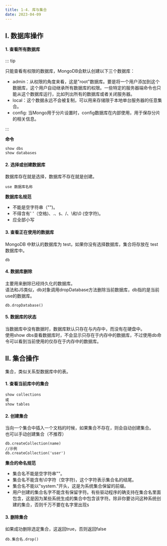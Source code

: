 ```yaml
---
title: 1-4. 库与集合
date: 2023-04-09
---
```

## Ⅰ. 数据库操作

#### 1. 查看所有数据库

::: tip

只能查看有权限的数据库，MongoDB会默认创建以下三个数据库：  
- admin：从权限的角度来看，这是"root"数据库。要是将一个用户添加到这个数据库，这个用户自动继承所有数据库的权限。一些特定的服务器端命令也只能从这个数据库运行，比如列出所有的数据库或者关闭服务器。
- local：这个数据永远不会被复制，可以用来存储限于本地单台服务器的任意集合。
- conﬁg: 当Mongo用于分片设置时，conﬁg数据库在内部使用，用于保存分片的相关信息。

:::

**命令**
```shell
show dbs
show databases
```


#### 2. 选择或创建数据库
数据库存在就是选择，数据库不存在就是创建。
``` shell
use 数据库名称
```
**数据库名规范**
- 不能是空字符串（"")。
- 不得含有' '（空格)、.、`$`、/、\和\0 (空字符)。
- 应全部小写


#### 3. 查看正在使用的数据库
MongoDB 中默认的数据库为 test，如果你没有选择数据库，集合将存放在 test 数据库中。
```shell
db
```

#### 4. 数据库删除
主要用来删除已经持久化的数据库。  
语法和JS类似，db对象调用dropDatabase方法删除当前数据库，db指的是当前use的数据库。
```shell
db.dropDatabase()
```

#### 5. 数据库的状态
当数据库中没有数据时，数据库默认只存在与内存中，而没有在硬盘中。   
使用show dbs查看数据库时，不会显示只存在于内存中的数据库，不过使用db命令可以看到当前使用的仅存在于内存中的数据库。


## Ⅱ. 集合操作

集合，类似关系型数据库中的表。

#### 1. 查看当前库中的集合
```shell
show collections 
或
show tables
```
#### 2. 创建集合
当向一个集合中插入一个文档的时候，如果集合不存在，则会自动创建集合。  
也可以手动创建集合（不推荐）
```shell
db.createCollection(name)
//示例
db.createCollection('user')
```
**集合的命名规范**
- 集合名不能是空字符串""。
- 集合名不能含有\0字符（空字符)，这个字符表示集合名的结尾。
- 集合名不能以"system."开头，这是为系统集合保留的前缀。
- 用户创建的集合名字不能含有保留字符。有些驱动程序的确支持在集合名里面包含，这是因为某些系统生成的集合中包含该字符。除非你要访问这种系统创建的集合，否则千万不要在名字里出现`$`

#### 3. 删除集合
如果成功删除选定集合，这返回true，否则返回false
```shell
db.集合名.drop()
```




